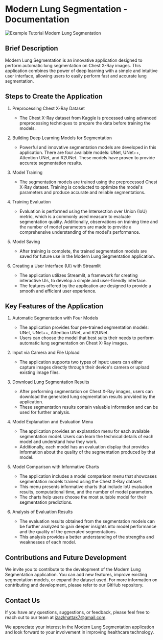 # Modern Lung Segmentation - Documentation

![Example Tutorial Modern Lung Segmentation](tutor_modern_lung_segmentation.gif)

## Brief Description

Modern Lung Segmentation is an innovative application designed to perform automatic lung segmentation on Chest X-Ray images. This application combines the power of deep learning with a simple and intuitive user interface, allowing users to easily perform fast and accurate lung segmentation.

## Steps to Create the Application

1. Preprocessing Chest X-Ray Dataset
   - The Chest X-Ray dataset from Kaggle is processed using advanced preprocessing techniques to prepare the data before training the models.

2. Building Deep Learning Models for Segmentation
   - Powerful and innovative segmentation models are developed in this application. There are four available models: UNet, UNet++, Attention UNet, and R2UNet. These models have proven to provide accurate segmentation results.

3. Model Training
   - The segmentation models are trained using the preprocessed Chest X-Ray dataset. Training is conducted to optimize the model's parameters and produce accurate and reliable segmentations.

4. Training Evaluation
   - Evaluation is performed using the Intersection over Union (IoU) metric, which is a commonly used measure to evaluate segmentation quality. Additionally, observations on training time and the number of model parameters are made to provide a comprehensive understanding of the model's performance.

5. Model Saving
   - After training is complete, the trained segmentation models are saved for future use in the Modern Lung Segmentation application.

6. Creating a User Interface (UI) with Streamlit
   - The application utilizes Streamlit, a framework for creating interactive UIs, to develop a simple and user-friendly interface.
   - The features offered by the application are designed to provide a smooth and efficient user experience.

## Key Features of the Application

1. Automatic Segmentation with Four Models
   - The application provides four pre-trained segmentation models: UNet, UNet++, Attention UNet, and R2UNet.
   - Users can choose the model that best suits their needs to perform automatic lung segmentation on Chest X-Ray images.

2. Input via Camera and File Upload
   - The application supports two types of input: users can either capture images directly through their device's camera or upload existing image files.

3. Download Lung Segmentation Results
   - After performing segmentation on Chest X-Ray images, users can download the generated lung segmentation results provided by the application.
   - These segmentation results contain valuable information and can be used for further analysis.

4. Model Explanation and Evaluation Menu
   - The application provides an explanation menu for each available segmentation model. Users can learn the technical details of each model and understand how they work.
   - Additionally, each model has an evaluation display that provides information about the quality of the segmentation produced by that model.

5. Model Comparison with Informative Charts
   - The application includes a model comparison menu that showcases segmentation models trained using the Chest X-Ray dataset.
   - This menu presents informative charts that include IoU evaluation results, computational time, and the number of model parameters.
   - The charts help users choose the most suitable model for their segmentation predictions.

6. Analysis of Evaluation Results
   - The evaluation results obtained from the segmentation models can be further analyzed to gain deeper insights into model performance and the quality of the generated segmentations.
   - This analysis provides a better understanding of the strengths and weaknesses of each model.

## Contributions and Future Development
We invite you to contribute to the development of the Modern Lung Segmentation application. You can add new features, improve existing segmentation models, or expand the dataset used.
For more information on contributing and development, please refer to our GitHub repository.

## Contact Us
If you have any questions, suggestions, or feedback, please feel free to reach out to our team at izazkhattak7@gmail.com.

We appreciate your interest in the Modern Lung Segmentation application and look forward to your involvement in improving healthcare technology.

